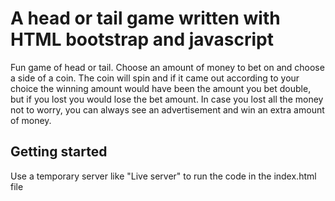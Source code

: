 # A head or tail game written with HTML bootstrap and javascript

Fun game of head or tail. Choose an amount of money to bet on and choose a side of a coin. The coin will spin and if it came out according to your choice the winning amount would have been the amount you bet double, but if you lost you would lose the bet amount. In case you lost all the money not to worry, you can always see an advertisement and win an extra amount of money.

## Getting started

Use a temporary server like "Live server" to run the code in the index.html file
